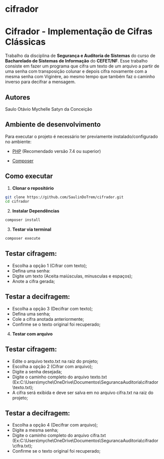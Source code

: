 # cifrador
# Cifrador - Implementação de Cifras Clássicas

Trabalho da disciplina de **Segurança e Auditoria de Sistemas** do curso de **Bacharelado de Sistemas de Informação** do **CEFET/NF**. Esse trabalho consiste em fazer um programa que cifra um texto de um arquivo a partir de uma senha com transposição colunar e depois cifra novamente com a mesma senha com Viginère, ao mesmo tempo que também faz o caminho inverso para decifrar a mensagem.

## Autores

Saulo
Otávio
Mychelle Satyn da Conceição

## Ambiente de desenvolvimento

Para executar o projeto é necessário ter previamente instalado/configurado no ambiente: 

- [PHP](https://www.php.net/) (Recomendado versão 7.4 ou superior)

- [Composer](https://getcomposer.org/)

## Como executar

1. **Clonar o repositório**

```bash
git clone https://github.com/SaulinDoTrem/cifrador.git
cd cifrador
```

2. **Instalar Dependências**

```bash
composer install
```

3. **Testar via terminal**

```bash
composer execute

```

## Testar cifragem:

- Escolha a opção 1 (Cifrar com texto);
- Defina uma senha:
- Digite um texto (Aceita maiúsculas, minusculas e espaços);
- Anote a cifra gerada;

## Testar a decifragem:

- Escolha a opção 3 (Decifrar com texto);
- Defina uma senha;
- Cole a cifra anotada anteriormente;
- Confirme se o texto original foi recuperado;

4. **Testar com arquivo**

## Testar cifragem:

- Edite o arquivo texto.txt na raiz do projeto;
- Escolha a opção 2 (Cifrar com arquivo);
- Digite a senha desejada;
- Digite o caminho completo do arquivo texto.txt (Ex:C:\Users\myche\OneDrive\Documentos\SegurancaAuditoria\cifrador\texto.txt);
- A cifra será exibida e deve ser salva em no arquivo cifra.txt na raiz do projeto;

## Testar a decifragem:

- Escolha a opção 4 (Decifrar com arquivo);
- Digite a mesma senha;
- Digite o caminho completo do arquivo cifra.txt (Ex:C:\Users\myche\OneDrive\Documentos\SegurancaAuditoria\cifrador\cifra.txt);
- Confirme se o texto original foi recuperado;
